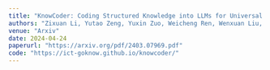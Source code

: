 ```yaml
---
title: "KnowCoder: Coding Structured Knowledge into LLMs for Universal Information Extraction"
authors: "Zixuan Li, Yutao Zeng, Yuxin Zuo, Weicheng Ren, Wenxuan Liu, Miao Su, Yucan Guo, Yantao Liu, Xiang Li, Zhilei Hu, Long Bai, Wei Li, Yidan Liu, Pan Yang, Xiaolong Jin, Jiafeng Guo, Xueqi Cheng"
venue: "Arxiv"
date: 2024-04-24
paperurl: "https://arxiv.org/pdf/2403.07969.pdf"
code: "https://ict-goknow.github.io/knowcoder/"
---
```

